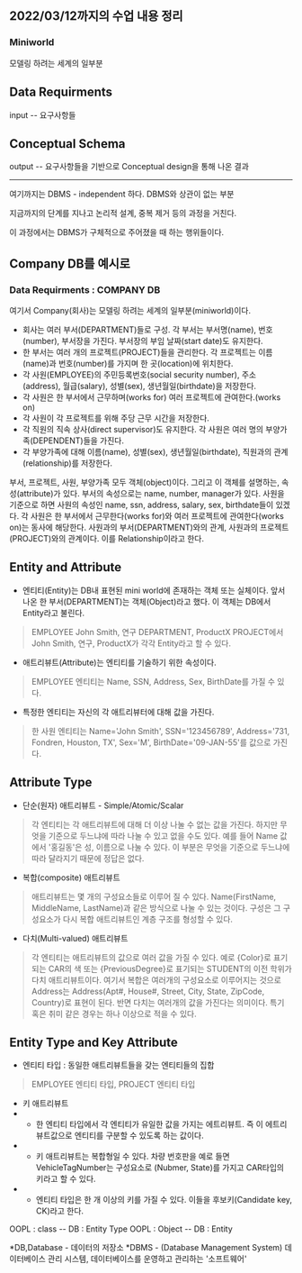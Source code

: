## 2022/03/12까지의 수업 내용 정리

### Miniworld
모델링 하려는 세계의 일부분

## Data Requirments
input -- 요구사항들

## Conceptual Schema
output -- 요구사항들을 기반으로 Conceptual design을 통해 나온 결과

<hr/>

여기까지는 DBMS - independent 하다. DBMS와 상관이 없는 부분

지금까지의 단계를 지나고 논리적 설계, 중복 제거 등의 과정을 거친다.

이 과정에서는 DBMS가 구체적으로 주어졌을 때 하는 행위들이다.


## Company DB를 예시로

### Data Requirments : COMPANY DB
여기서 Company(회사)는 모델링 하려는 세계의 일부분(miniworld)이다.
- 회사는 여러 부서(DEPARTMENT)들로 구성. 각 부서는 부서명(name), 번호(number), 부서장을 가진다. 부서장의 부임 날짜(start date)도 유지한다.
- 한 부서는 여러 개의 프로젝트(PROJECT)들을 관리한다. 각 프로젝트는 이름(name)과 번호(number)를 가지며 한 곳(location)에 위치한다.
- 각 사원(EMPLOYEE)의 주민등록번호(social security number), 주소(address), 월급(salary), 성별(sex), 생년월일(birthdate)을 저장한다.
- 각 사원은 한 부서에서 근무하며(works for) 여러 프로젝트에 관여한다.(works on)
- 각 사원이 각 프로젝트를 위해 주당 근무 시간을 저장한다.
- 각 직원의 직속 상사(direct supervisor)도 유지한다. 각 사원은 여러 명의 부양가족(DEPENDENT)들을 가진다.
- 각 부양가족에 대해 이름(name), 성별(sex), 생년월일(birthdate), 직원과의 관계(relationship)를 저장한다.

부서, 프로젝트, 사원, 부양가족 모두 객체(object)이다. 그리고 이 객체를 설명하는, 속성(attribute)가 있다.
부서의 속성으로는 name, number, manager가 있다. 사원을 기준으로 하면 사원의 속성인 name, ssn, address, salary, sex, birthdate들이 있겠다.
각 사원은 한 부서에서 근무한다(works for)와 여러 프로젝트에 관여한다(works on)는 동사에 해당한다. 사원과의 부서(DEPARTMENT)와의 관계, 사원과의 프로젝트(PROJECT)와의 관계이다. 이를 Relationship이라고 한다.


## Entity and Attribute
- 엔티티(Entity)는 DB내 표현된 mini world에 존재하는 객체 또는 실체이다. 앞서 나온 한 부서(DEPARTMENT)는 객체(Object)라고 했다. 이 객체는 DB에서 Entity라고 불린다.
> EMPLOYEE John Smith, 연구 DEPARTMENT, ProductX PROJECT에서 John Smith, 연구, ProductX가 각각 Entity라고 할 수 있다.
- 애트리뷰트(Attribute)는 엔티티를 기술하기 위한 속성이다. 
> EMPLOYEE 엔티티는 Name, SSN, Address, Sex, BirthDate를 가질 수 있다.
- 특정한 엔티티는 자신의 각 애트리뷰터에 대해 값을 가진다.
> 한 사원 엔티티는 Name='John Smith', SSN='123456789', Address='731, Fondren, Houston, TX', Sex='M', BirthDate='09-JAN-55'를 값으로 가진다.

## Attribute Type
- 단순(원자) 애트리뷰트 - Simple/Atomic/Scalar
> 각 엔티티는 각 애트리뷰트에 대해 더 이상 나눌 수 없는 값을 가진다. 하지만 무엇을 기준으로 두느냐에 따라 나눌 수 있고 없을 수도 있다. 예를 들어 Name 값에서 '홍길동'은 성, 이름으로 나눌 수 있다. 이 부분은 무엇을 기준으로 두느냐에 따라 달라지기 때문에 정답은 없다.
- 복합(composite) 애트리뷰트
> 애트리뷰트는 몇 개의 구성요소들로 이루어 질 수 있다. Name(FirstName, MiddleName, LastName)과 같은 방식으로 나눌 수 있는 것이다.
> 구성은 그 구성요소가 다시 복합 애트리뷰트인 계층 구조를 형성할 수 있다.
- 다치(Multi-valued) 애트리뷰트
> 각 엔티티는 애트리뷰트의 값으로 여러 값을 가질 수 있다. 예로 {Color}로 표기되는 CAR의 색 또는 {PreviousDegree}로 표기되는 STUDENT의 이전 학위가 다치 애트리뷰트이다.
> 여기서 복합은 여러개의 구성요소로 이루어지는 것으로 Address는 Address(Apt#, House#, Street, City, State, ZipCode, Country)로 표현이 된다. 반면 다치는 여러개의 값을 가진다는 의미이다. 특기 혹은 취미 같은 경우는 하나 이상으로 적을 수 있다.

## Entity Type and Key Attribute
- 엔티티 타입 : 동일한 애트리뷰트들을 갖는 엔티티들의 집합
> EMPLOYEE 엔티티 타입, PROJECT 엔티티 타입
- 키 애트리뷰트
-   - 한 엔티티 타입에서 각 엔티티가 유일한 값을 가지는 에트리뷰트. 즉 이 에트리뷰트값으로 엔티티를 구분할 수 있도록 하는 값이다.
-   - 키 애트리뷰트는 복합형일 수 있다. 차량 번호판을 예로 들면 VehicleTagNumber는 구성요소로 (Nubmer, State)를 가지고 CAR타입의 키라고 할 수 있다.
-   - 엔티티 타입은 한 개 이상의 키를 가질 수 있다. 이들을 후보키(Candidate key, CK)라고 한다.

OOPL : class -- DB : Entity Type
OOPL : Object -- DB : Entity

*DB,Database - 데이터의 저장소 
*DBMS - (Database Management System) 데이터베이스 관리 시스템, 데이터베이스를 운영하고 관리하는 '소프트웨어'
